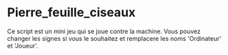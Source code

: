 # Pierre_feuille_ciseaux
Ce script est un mini jeu qui se joue contre la machine.
Vous pouvez changer les signes si vous le souhaitez et remplacere les noms 'Ordinateur' et 'Joueur'.
